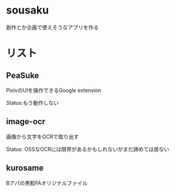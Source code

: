 

# sousaku
創作とか企画で使えそうなアプリを作る


# リスト

## PeaSuke
PixivのUIを操作できるGoogle extension

Status:もう動作しない

## image-ocr
画像から文字をOCRで取り出す

Status: OSSなOCRには限界があるかもしれないがまだ諦めては居ない

## kurosame

Bアパの黒鮫FAオリジナルファイル
